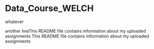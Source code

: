 # Data_Course_WELCH

whatever

another lineThis README file contains information about my uploaded assignments
This README file contains information about my uploaded assignments
